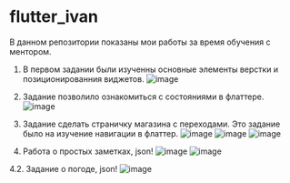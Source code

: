 # flutter_ivan
В  данном репозитории показаны мои работы за время обучения с ментором.

1. В первом задании были изученны основные элементы верстки и позиционированния виджетов.
![image](https://user-images.githubusercontent.com/96979246/171865569-3e33eee4-d5f0-44a2-8ff3-a13c87e8e281.png)


2. Задание позволило ознакомиться с состояниями в флаттере.
![image](https://user-images.githubusercontent.com/96979246/171865840-d02052f8-0dc4-4dde-b98f-35aee21ab591.png)


3. Задание сделать страничку магазина с переходами. Это задание было на изучение навигации в флаттер.
![image](https://user-images.githubusercontent.com/96979246/171864714-93c736f4-af56-4fe0-86e9-3dfe111cab74.png)
![image](https://user-images.githubusercontent.com/96979246/171864788-7230e54b-e03f-4b40-96ab-d4a9c6e2624c.png)
![image](https://user-images.githubusercontent.com/96979246/171864866-e7e4a62e-9349-438d-a8b4-2e51bc34322a.png)

4. Работа о простых заметках, json!
![image](https://user-images.githubusercontent.com/96979246/171864027-fafe79d3-1a38-49e8-a91e-d4d8f71b2d2c.png)
![image](https://user-images.githubusercontent.com/96979246/171864454-5add92a8-cdd9-413e-9236-e1469084ef36.png)

4.2. Задание о погоде, json!
![image](https://user-images.githubusercontent.com/96979246/176104303-b3f659d5-c8b2-4a05-ad85-641c4fffd358.png)

